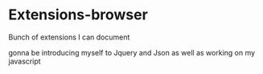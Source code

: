 # Extensions-browser

Bunch of extensions I can document 

gonna be introducing myself to Jquery and Json as well as working on my javascript
